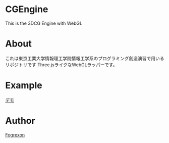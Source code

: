 # CGEngine
This is the 3DCG Engine with WebGL

# About

これは東京工業大学情報理工学院情報工学系のプログラミング創造演習で用いるリポジトリです
Three.jsライクなWebGLラッパーです。

# Example

[デモ](https://fogrexon.github.io/CGEngine/docs/index.html)

# Author
[Fogrexon](https://fogrex.com)